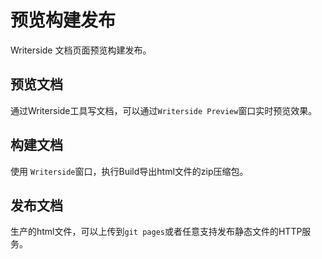 # 预览构建发布

Writerside 文档页面预览构建发布。

## 预览文档

通过Writerside工具写文档，可以通过`Writerside Preview`窗口实时预览效果。

## 构建文档

使用 `Writerside`窗口，执行Build导出html文件的zip压缩包。


## 发布文档

生产的html文件，可以上传到`git pages`或者任意支持发布静态文件的HTTP服务。










